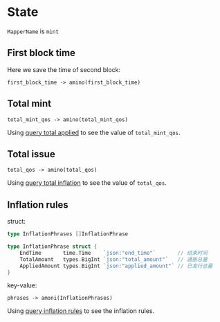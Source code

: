 # State

`MapperName` is `mint`

## First block time

Here we save the time of second block:

`first_block_time -> amino(first_block_time)`

## Total mint

`total_mint_qos -> amino(total_mint_qos)`

Using [query total applied](../../command/qoscli.md#query-total-applied) to see the value of `total_mint_qos`.

## Total issue

`total_qos -> amino(total_qos)`

Using [query total inflation](../../command/qoscli.md#query-total-inflation) to see the value of `total_qos`.

## Inflation rules

struct:

```go
type InflationPhrases []InflationPhrase

type InflationPhrase struct {
	EndTime       time.Time    `json:"end_time"`       // 结束时间
	TotalAmount   types.BigInt `json:"total_amount"`   // 通胀总量
	AppliedAmount types.BigInt `json:"applied_amount"` // 已发行总量
}
```

key-value:

`phrases -> amoni(InflationPhrases)`

Using [query inflation rules](../../command/qoscli.md#query-inflation-rules) to see the inflation rules.
